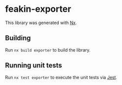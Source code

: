 # feakin-exporter

This library was generated with [Nx](https://nx.dev).

## Building

Run `nx build exporter` to build the library.

## Running unit tests

Run `nx test exporter` to execute the unit tests via [Jest](https://jestjs.io).
